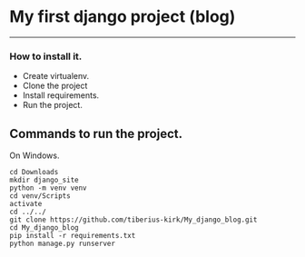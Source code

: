 
# My first django project (blog)

---

### How to install it.

* Create virtualenv.
* Clone the project
* Install requirements.
* Run the project.

## Commands to run the project.

On Windows.

```
cd Downloads
mkdir django_site
python -m venv venv
cd venv/Scripts
activate 
cd ../../
git clone https://github.com/tiberius-kirk/My_django_blog.git
cd My_django_blog
pip install -r requirements.txt
python manage.py runserver
```
